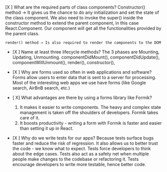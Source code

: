 [X ] What are the required parts of class components?
    Constructor() method → It gives us the chance to do any initialization and set the state of the class component. We also need to invoke the super() inside the constructor method to extend the parent component, in this case React.Component. Our component will get all the functionalities provided by the parent class.

    render() method → Is also required to render the components to the DOM

- [X ] Name at least three lifecycle methods?
    The 3 phases are Mounting, Updating, Unmounting.
    componentDidMount(), componentDidUpdate(), componentWillUnmount(), render(), constructor(), 

- [X ] Why are forms used so often in web applications and software?
    Forms allow users to enter data that is sent to a server for processing. Most of the interesting web apps we use have forms (like Google search, AirBnB search, etc.)

- [ X] What advantages are there by using a forms library like Formik?
    1. It makes it easier to write components. The heavy and complex state management is taken off the shoulders of developers. Formik takes care of it.
    2. It boosts productivity - writing a form with Formik is faster and easier than setting it up in React.

- [X ] Why do we write tests for our apps?
    Because tests surface bugs faster and reduce the risk of regression. It also allows us to better trust the code - we know what to expect. Tests force developers to think about the edge cases. Tests also act as a safety net when multiple people make changes to the codebase or refactoring it. Tests encourage developers to write more testable, hence better code.
